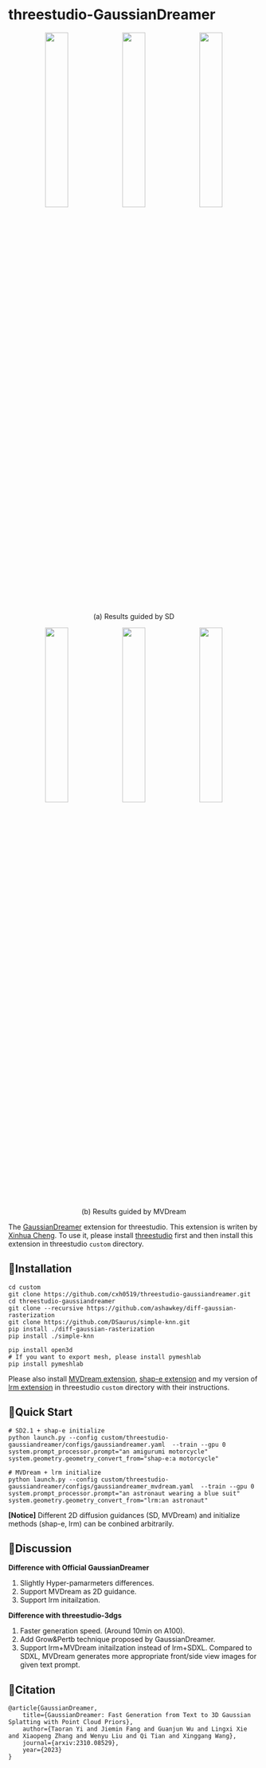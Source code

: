 # threestudio-GaussianDreamer

<p align="center">
  <img src="assets/sd1.gif" width="30%">
  <img src="assets/sd2.gif" width="30%">
  <img src="assets/sd3.gif" width="30%">
  <p align="center" style="margin-top: -20px">(a) Results guided by SD</p>
</p>

<p align="center">
  <img src="assets/mv1.gif" width="30%">
  <img src="assets/mv2.gif" width="30%">
  <img src="assets/mv3.gif" width="30%">
  <p  align="center" style="margin-top: -20px">(b) Results guided by MVDream</p>
</p>


The [GaussianDreamer](https://github.com/hustvl/GaussianDreamer) extension for threestudio. This extension is writen by [Xinhua Cheng](https://github.com/cxh0519/). To use it, please install [threestudio](https://github.com/threestudio-project/threestudio) first and then install this extension in threestudio `custom` directory.

## 🔧Installation
```
cd custom
git clone https://github.com/cxh0519/threestudio-gaussiandreamer.git
cd threestudio-gaussiandreamer
git clone --recursive https://github.com/ashawkey/diff-gaussian-rasterization
git clone https://github.com/DSaurus/simple-knn.git
pip install ./diff-gaussian-rasterization
pip install ./simple-knn

pip install open3d
# If you want to export mesh, please install pymeshlab
pip install pymeshlab
```
Please also install [MVDream extension](https://github.com/DSaurus/threestudio-mvdream), [shap-e extension](https://github.com/DSaurus/threestudio-shap-e) and my version of [lrm extension](https://github.com/cxh0519/threestudio-lrm) in threestudio `custom` directory with their instructions.

## 🚀Quick Start
```
# SD2.1 + shap-e initialize
python launch.py --config custom/threestudio-gaussiandreamer/configs/gaussiandreamer.yaml  --train --gpu 0 system.prompt_processor.prompt="an amigurumi motorcycle" system.geometry.geometry_convert_from="shap-e:a motorcycle"

# MVDream + lrm initialize
python launch.py --config custom/threestudio-gaussiandreamer/configs/gaussiandreamer_mvdream.yaml  --train --gpu 0 system.prompt_processor.prompt="an astronaut wearing a blue suit" system.geometry.geometry_convert_from="lrm:an astronaut"
```
**[Notice]** Different 2D diffusion guidances (SD, MVDream) and initialize methods (shap-e, lrm) can be conbined arbitrarily.

## 📢Discussion

**Difference with Official GaussianDreamer** 

1. Slightly Hyper-pamarmeters differences.
2. Support MVDream as 2D guidance.
3. Support lrm initailzation.

**Difference with threestudio-3dgs**

1. Faster generation speed. (Around 10min on A100).
2. Add Grow&Pertb technique proposed by GaussianDreamer.
3. Support lrm+MVDream initailzation instead of lrm+SDXL.
Compared to SDXL, MVDream generates more appropriate front/side view images for given text prompt.



## 📌Citation
```
@article{GaussianDreamer,
    title={GaussianDreamer: Fast Generation from Text to 3D Gaussian Splatting with Point Cloud Priors},
    author={Taoran Yi and Jiemin Fang and Guanjun Wu and Lingxi Xie and Xiaopeng Zhang and Wenyu Liu and Qi Tian and Xinggang Wang},
    journal={arxiv:2310.08529},
    year={2023}
}
```